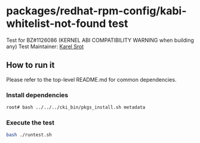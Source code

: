 # packages/redhat-rpm-config/kabi-whitelist-not-found test
Test for BZ#1126086 (KERNEL ABI COMPATIBILITY WARNING when building any)
Test Maintainer: [Karel Srot](mailto:ksrot@redhat.com)

## How to run it
Please refer to the top-level README.md for common dependencies.

### Install dependencies
```bash
root# bash ../../../cki_bin/pkgs_install.sh metadata
```

### Execute the test
```bash
bash ./runtest.sh
```
